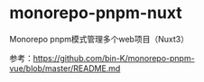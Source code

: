 # monorepo-pnpm-nuxt

Monorepo pnpm模式管理多个web项目（Nuxt3）

参考：https://github.com/bin-K/monorepo-pnpm-vue/blob/master/README.md
